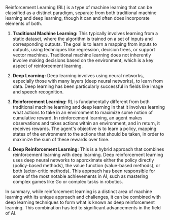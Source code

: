 Reinforcement Learning (RL) is a type of machine learning that can be classified as a distinct paradigm, separate from both traditional machine learning and deep learning, though it can and often does incorporate elements of both.

1. **Traditional Machine Learning:** This typically involves learning from a static dataset, where the algorithm is trained on a set of inputs and corresponding outputs. The goal is to learn a mapping from inputs to outputs, using techniques like regression, decision trees, or support vector machines. Traditional machine learning does not inherently involve making decisions based on the environment, which is a key aspect of reinforcement learning.

2. **Deep Learning:** Deep learning involves using neural networks, especially those with many layers (deep neural networks), to learn from data. Deep learning has been particularly successful in fields like image and speech recognition.

3. **Reinforcement Learning:** RL is fundamentally different from both traditional machine learning and deep learning in that it involves learning what actions to take in an environment to maximize some notion of cumulative reward. In reinforcement learning, an agent makes observations and takes actions within an environment, and in return, it receives rewards. The agent's objective is to learn a policy, mapping states of the environment to the actions that should be taken, in order to maximize the sum of these rewards over time.

4. **Deep Reinforcement Learning:** This is a hybrid approach that combines reinforcement learning with deep learning. Deep reinforcement learning uses deep neural networks to approximate either the policy directly (policy-based methods), the value function (value-based methods), or both (actor-critic methods). This approach has been responsible for some of the most notable achievements in AI, such as mastering complex games like Go or complex tasks in robotics.

In summary, while reinforcement learning is a distinct area of machine learning with its unique approach and challenges, it can be combined with deep learning techniques to form what is known as deep reinforcement learning. This combination has led to significant advancements in the field of AI.